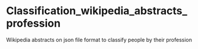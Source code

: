 # Classification_wikipedia_abstracts_profession
Wikipedia abstracts on json file format to classify people by their profession
